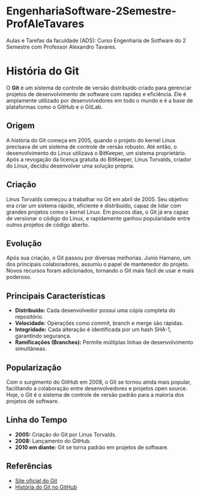 # EngenhariaSoftware-2Semestre-ProfAleTavares
Aulas e Tarefas da faculdade (ADS): Curso Engenharia de Sotfware do 2 Semestre com Professor Alexandro Tavares.




# História do Git

O **Git** é um sistema de controle de versão distribuído criado para gerenciar projetos de desenvolvimento de software com rapidez e eficiência. Ele é amplamente utilizado por desenvolvedores em todo o mundo e é a base de plataformas como o GitHub e o GitLab.

## Origem

A história do Git começa em 2005, quando o projeto do kernel Linux precisava de um sistema de controle de versão robusto. Até então, o desenvolvimento do Linux utilizava o BitKeeper, um sistema proprietário. Após a revogação da licença gratuita do BitKeeper, Linus Torvalds, criador do Linux, decidiu desenvolver uma solução própria.

## Criação

Linus Torvalds começou a trabalhar no Git em abril de 2005. Seu objetivo era criar um sistema rápido, eficiente e distribuído, capaz de lidar com grandes projetos como o kernel Linux. Em poucos dias, o Git já era capaz de versionar o código do Linux, e rapidamente ganhou popularidade entre outros projetos de código aberto.

## Evolução

Após sua criação, o Git passou por diversas melhorias. Junio Hamano, um dos principais colaboradores, assumiu o papel de mantenedor do projeto. Novos recursos foram adicionados, tornando o Git mais fácil de usar e mais poderoso.

## Principais Características

- **Distribuído:** Cada desenvolvedor possui uma cópia completa do repositório.
- **Velocidade:** Operações como commit, branch e merge são rápidas.
- **Integridade:** Cada alteração é identificada por um hash SHA-1, garantindo segurança.
- **Ramificações (Branches):** Permite múltiplas linhas de desenvolvimento simultâneas.

## Popularização

Com o surgimento do GitHub em 2008, o Git se tornou ainda mais popular, facilitando a colaboração entre desenvolvedores e projetos open source. Hoje, o Git é o sistema de controle de versão padrão para a maioria dos projetos de software.

## Linha do Tempo

- **2005:** Criação do Git por Linus Torvalds.
- **2008:** Lançamento do GitHub.
- **2010 em diante:** Git se torna padrão em projetos de software.

## Referências

- [Site oficial do Git](https://git-scm.com/)
- [História do Git no GitHub](https://github.com/git/git)